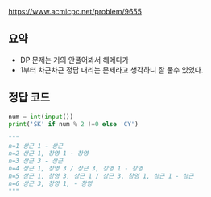 <https://www.acmicpc.net/problem/9655>

## 요약

- DP 문제는 거의 안풀어봐서 헤메다가
- 1부터 차근차근 정답 내리는 문제라고 생각하니 잘 풀수 있었다.

## 정답 코드

```py
num = int(input())
print('SK' if num % 2 !=0 else 'CY')

"""
n=1 상근 1 - 상근
n=2 상근 1, 창영 1 - 창영
n=3 상근 3 - 상근
n=4 상근 1, 창영 3 / 상근 3, 창영 1 - 창영
n=5 상근 1, 창영 3, 상근 1 / 상근 3, 창영 1, 상근 1 - 상근
n=6 상근 3, 창영 1, - 창영
"""
```